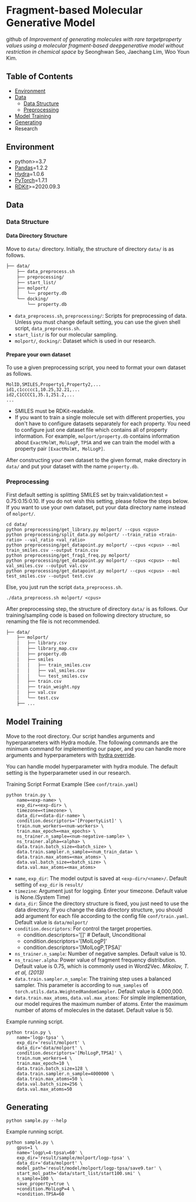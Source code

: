 # Fragment-based Molecular Generative Model

github of *Improvement of generating molecules with rare targetproperty values using a molecular fragment-based deepgenerative model without restriction in chemical space* by Seonghwan Seo, Jaechang Lim, Woo Youn Kim.

## Table of Contents

- [Environment](#environment)
- [Data](#data)
  - [Data Structure](#data-structure)
  - [Preprocessing](#preprocessing)
- [Model Training](#model-training)
- [Generating](#generate)
- Research

## Environment

- python>=3.7
- [Pandas](https://pandas.pydata.org/)=1.2.2
- [Hydra](https://hydra.cc/)=1.0.6
- [PyTorch]((https://pytorch.org/))=1.7.1
- [RDKit](https://www.rdkit.org/docs/Install.html)>=2020.09.3

## Data

### Data Structure

#### Data Directory Structure

Move to `data/` directory. Initially, the structure of directory `data/` is as follows.

```bash
├── data/
    ├── data_preprocess.sh
    ├── preprocessing/
    ├── start_list/
    ├── molport/
    │   └── property.db
    └── docking/
        └── property.db
```

- `data_preprocess.sh`, `preprocessing/`: Scripts for preprocessing of data. Unless you must change default setting, you can use the given shell script, `data_preprocess.sh`.
- `start_list/` is for our molecular sampling.
- `molport/`, `docking/`: Dataset which is used in our research.

#### Prepare your own dataset

To use a given preprocessing script, you need to format your own dataset as follows.

```
MolID,SMILES,Property1,Property2,...
id1,c1ccccc1,10.25,32.21,...
id2,C1CCCC1,35.1,251.2,...
...
```

- SMILES must be RDKit-readable.
- If you want to train a single molecule set with different properties, you don't have to configure datasets separately for each property. You need to configure just one dataset file which contains all of property information. For example, `molport/property.db` contains information about `ExactMolWt`, `MolLogP`, `TPSA` and we can train the model with a property pair `[ExactMolWt, MolLogP]`.

After constructing your own dataset to the given format, make directory in `data/` and put your dataset with the name `property.db`.

### Preprocessing

First default setting is splitting SMILES set by train:validation:test = 0.75:0.15:0.10. If you do not wish this setting, please follow the steps below. If you want to use your own dataset, put your data directory name instead of `molport/`.

```shell
cd data/
python preprocessing/get_library.py molport/ --cpus <cpus>
python preprocessing/split_data.py molport/ --train_ratio <train-ratio> --val_ratio <val_ratio>
python preprocessing/get_datapoint.py molport/ --cpus <cpus> --mol train_smiles.csv --output train.csv
python preprocessing/get_frag1_freq.py molport/
python preprocessing/get_datapoint.py molport/ --cpus <cpus> --mol val_smiles.csv --output val.csv
python preprocessing/get_datapoint.py molport/ --cpus <cpus> --mol test_smiles.csv --output test.csv
```

Else, you just run the script `data_preprocess.sh`.

```shell
./data_preprocess.sh molport/ <cpus>
```

After preprocessing step, the structure of directory `data/` is as follows. Our training/sampling code is based on following directory structure, so renaming the file is not recommended.

```bash
├── data/
    ├── molport/
    │   ├── library.csv
    │   ├── library_map.csv
    │   ├── property.db
    │   ├── smiles
    │   │   ├── train_smiles.csv
    │   │   ├── val_smiles.csv
    │   │   └── test_smiles.csv
    │   ├── train.csv
    │   ├── train_weight.npy
    │   ├── val.csv
    │   └── test.csv
    ├── ...
```



## Model Training

Move to the root directory. Our script handles arguments and hyperparameters with Hydra module. The following commands are the minimum command for implementing our paper, and you can handle more arguments and hyperparameters with [hydra override](https://hydra.cc/docs/intro#basic-example).

You can handle model hyperparameter with hydra module. The default setting is the hyperparameter used in our research.

Training Script Format Example (See `conf/train.yaml`)

```shell
python train.py \
    name=<exp-name> \
    exp_dir=<exp-dir> \
    timezone=<timezone> \
    data_dir=<data-dir-name> \
    condition.descriptors='[PropertyList]' \
    train.num_workers=<num-workers> \
    train.max_epoch=<max_epochs> \
    ns_trainer.n_sample=<num-negative-sample> \
    ns_trainer.alpha=<alpha> \
    data.train.batch_size=<batch_size> \
    data.train.sampler.n_sample=<num_train_data> \
    data.train.max_atoms=<max_atoms> \
    data.val.batch_size=<batch_size> \
    data.val.max_atoms=<max_atoms>
```

- `name`, `exp_dir`: The model output is saved at `<exp-dir>/<name>/`. Default setting of `exp_dir` is `result/`
- `timezine`: Argument just for logging. Enter your timezone. Default value is None.(System Time)
- `data_dir`: Since the directory structure is fixed, you just need to use the data directory. If you change the data directory structure, you should add argument for each file according to the config file `conf/train.yaml`. Default value is `data/molport/`
- `condition.descriptors`: For control the target properties.
  - condition.descriptors='[]'          # Default, Unconditional
  - condition.descriptors='[MolLogP]'
  - condition.descriptors='[MolLogP,TPSA]'
- `ns_trainer.n_sample`: Number of negative samples. Default value is 10.
- `ns_trainer.alpha`: Power value of fragment frequency distribution. Default value is 0.75, which is commonly used in Word2Vec. *Mikolov, T. et al, (2013)*
- `data.train.sampler.n_sample`: The training step uses a balanced sampler. This parameter is according to `num_samples` of  `torch.utils.data.WeightedRandomSampler`. Default value is 4,000,000.
- `data.train.max_atoms`, `data.val.max_atoms`: For simple implementation, our model requires the maximum number of atoms. Enter the maximum number of atoms of molecules in the dataset. Default value is 50.

Example running script.

```shell
python train.py \
    name='logp-tpsa' \
    exp_dir='result/molport' \
    data_dir='data/molport' \
    condition.descriptors='[MolLogP,TPSA]' \
    train.num_workers=4 \
    train.max_epoch=10 \
    data.train.batch_size=128 \
    data.train.sampler.n_sample=4000000 \
    data.train.max_atoms=50 \
    data.val.batch_size=256 \
    data.val.max_atoms=50
```


## Generating

```shell
python sample.py --help
```

Example running script.

```shell
python sample.py \
    gpus=1 \
    name='logp\=4-tpsa\=60' \
    exp_dir='result/sample/molport/logp-tpsa' \
    data_dir='data/molport' \
    model_path='result/model/molport/logp-tpsa/save9.tar' \
    start_mol_path='data/start_list/start100.smi' \
    n_sample=100 \
    save_property=true \
    +condition.MolLogP=4 \
    +condition.TPSA=60
```


